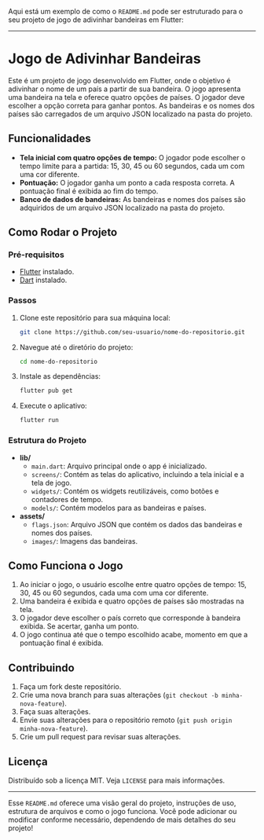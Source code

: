 Aqui está um exemplo de como o `README.md` pode ser estruturado para o seu projeto de jogo de adivinhar bandeiras em Flutter:

---

# Jogo de Adivinhar Bandeiras

Este é um projeto de jogo desenvolvido em Flutter, onde o objetivo é adivinhar o nome de um país a partir de sua bandeira. O jogo apresenta uma bandeira na tela e oferece quatro opções de países. O jogador deve escolher a opção correta para ganhar pontos. As bandeiras e os nomes dos países são carregados de um arquivo JSON localizado na pasta do projeto.

## Funcionalidades

- **Tela inicial com quatro opções de tempo:** O jogador pode escolher o tempo limite para a partida: 15, 30, 45 ou 60 segundos, cada um com uma cor diferente.
- **Pontuação:** O jogador ganha um ponto a cada resposta correta. A pontuação final é exibida ao fim do tempo.
- **Banco de dados de bandeiras:** As bandeiras e nomes dos países são adquiridos de um arquivo JSON localizado na pasta do projeto.

## Como Rodar o Projeto

### Pré-requisitos

- [Flutter](https://flutter.dev/docs/get-started/install) instalado.
- [Dart](https://dart.dev/get-dart) instalado.

### Passos

1. Clone este repositório para sua máquina local:

    ```bash
    git clone https://github.com/seu-usuario/nome-do-repositorio.git
    ```

2. Navegue até o diretório do projeto:

    ```bash
    cd nome-do-repositorio
    ```

3. Instale as dependências:

    ```bash
    flutter pub get
    ```

4. Execute o aplicativo:

    ```bash
    flutter run
    ```

### Estrutura do Projeto

- **lib/**
  - `main.dart`: Arquivo principal onde o app é inicializado.
  - `screens/`: Contém as telas do aplicativo, incluindo a tela inicial e a tela de jogo.
  - `widgets/`: Contém os widgets reutilizáveis, como botões e contadores de tempo.
  - `models/`: Contém modelos para as bandeiras e países.
- **assets/**
  - `flags.json`: Arquivo JSON que contém os dados das bandeiras e nomes dos países.
  - `images/`: Imagens das bandeiras.

## Como Funciona o Jogo

1. Ao iniciar o jogo, o usuário escolhe entre quatro opções de tempo: 15, 30, 45 ou 60 segundos, cada uma com uma cor diferente.
2. Uma bandeira é exibida e quatro opções de países são mostradas na tela.
3. O jogador deve escolher o país correto que corresponde à bandeira exibida. Se acertar, ganha um ponto.
4. O jogo continua até que o tempo escolhido acabe, momento em que a pontuação final é exibida.

## Contribuindo

1. Faça um fork deste repositório.
2. Crie uma nova branch para suas alterações (`git checkout -b minha-nova-feature`).
3. Faça suas alterações.
4. Envie suas alterações para o repositório remoto (`git push origin minha-nova-feature`).
5. Crie um pull request para revisar suas alterações.

## Licença

Distribuído sob a licença MIT. Veja `LICENSE` para mais informações.

---

Esse `README.md` oferece uma visão geral do projeto, instruções de uso, estrutura de arquivos e como o jogo funciona. Você pode adicionar ou modificar conforme necessário, dependendo de mais detalhes do seu projeto!
